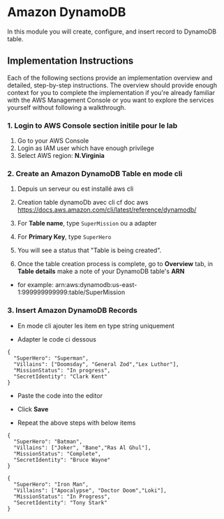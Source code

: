 # Amazon DynamoDB

In this module you will create, configure, and insert record to DynamoDB table.

## Implementation Instructions
Each of the following sections provide an implementation overview and detailed, step-by-step instructions. The overview should provide enough context for you to complete the implementation if you're already familiar with the AWS Management Console or you want to explore the services yourself without following a walkthrough.

### 1. Login to AWS Console section initile pour le lab
1. Go to your AWS Console
2. Login as IAM user which have enough privilege
3. Select AWS region: **N.Virginia**

### 2. Create an Amazon DynamoDB Table en mode cli

1. Depuis un serveur ou est installé aws cli 

2. Creation table dynamoDb avec cli cf doc aws   https://docs.aws.amazon.com/cli/latest/reference/dynamodb/

3. For **Table name**, type `SuperMission` ou a adapter 

4. For **Primary Key**, type `SuperHero`

5. You will see a status that "Table is being created".

8. Once the table creation process is complete, go to **Overview** tab, in **Table details** make a note of your DynamoDB table's **ARN**
 - for example: arn:aws:dynamodb:us-east-1:999999999999:table/SuperMission

### 3. Insert Amazon DynamoDB Records

- En mode cli ajouter les item en type string uniquement

- Adapter le code ci dessous

```
{
  "SuperHero": "Superman",
  "Villains": ["Doomsday", "General Zod","Lex Luthor"],
  "MissionStatus": "In progress",
  "SecretIdentity": "Clark Kent"
}
```

- Paste the code into the editor

- Click **Save**

- Repeat the above steps with below items


```
{
  "SuperHero": "Batman",
  "Villains": ["Joker", "Bane","Ras Al Ghul"],
  "MissionStatus": "Complete",
  "SecretIdentity": "Bruce Wayne"
}
```

```
{
  "SuperHero": "Iron Man",
  "Villains": ["Apocalypse", "Doctor Doom","Loki"],
  "MissionStatus": "In Progress",
  "SecretIdentity": "Tony Stark"
}
```






